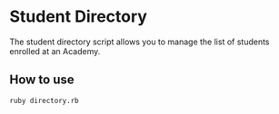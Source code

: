 # Student Directory #

The student directory script allows you to manage the list of students enrolled at an Academy.

## How to use ##

```shell
ruby directory.rb
```
